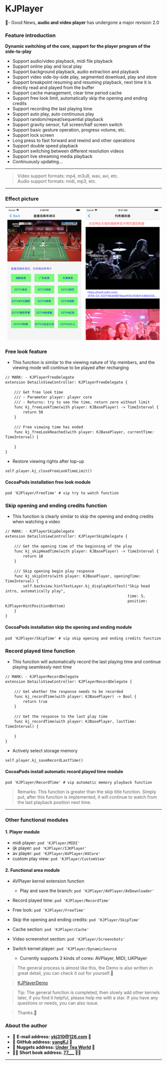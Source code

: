 # KJPlayer

🎸- Good News, **audio and video player** has undergone a major revision 2.0

### <a id="Feature introduction"></a> Feature introduction
**Dynamic switching of the core, support for the player program of the side-to-play**

* Support audio/video playback, midi file playback
* Support online play and local play
* Support background playback, audio extraction and playback
* Support video side-by-side play, segmented download, play and store
* Support breakpoint resuming and resuming playback, next time it is directly read and played from the buffer
* Support cache management, clear time period cache
* Support free look limit, automatically skip the opening and ending credits
* Support recording the last playing time
* Support auto play, auto continuous play
* Support random/repeat/sequential playback
* Support gravity sensor, full screen/half screen switch
* Support basic gesture operation, progress volume, etc.
* Support lock screen
* Long press to fast forward and rewind and other operations
* Support double speed playback
* Support switching between different resolution videos
* Support live streaming media playback
* Continuously updating...

----------------------------------------
> Video support formats: mp4, m3u8, wav, avi, etc.  
> Audio support formats: midi, mp3, etc.

----------------------------------------

### <a id="Effect picture"></a>Effect picture
| <img src="Document/AAA.png" width="300" align="center" /> | <img src="Document/XXX.png" width="300" align="center" /> |
| --- | --- |

### Free look feature
- This function is similar to the viewing nature of Vip members, and the viewing mode will continue to be played after recharging

```
// MARK: - KJPlayerFreeDelegate
extension DetailsViewController: KJPlayerFreeDelegate {

    /// Get free look time
    /// - Parameter player: player core
    /// - Returns: try to see the time, return zero without limit
    func kj_freeLookTime(with player: KJBasePlayer) -> TimeInterval {
        return 50
    }
    
    /// Free viewing time has ended
    func kj_freeLookReached(with player: KJBasePlayer, currentTime: TimeInterval) {
        
    }
}
```
- Restore viewing rights after top-up

```
self.player.kj_closeFreeLookTimeLimit()
```

#### CocoaPods installation free look module
```
pod 'KJPlayer/FreeTime' # vip try to watch function
```

### Skip opening and ending credits function
- This function is clearly similar to skip the opening and ending credits when watching a video

```
// MARK: - KJPlayerSkipDelegate
extension DetailsViewController: KJPlayerSkipDelegate {
    
    /// Get the opening time of the beginning of the play
    func kj_skipHeadTime(with player: KJBasePlayer) -> TimeInterval {
        return 18
    }
    
    /// Skip opening begin play response
    func kj_skipIntro(with player: KJBasePlayer, openingTime: TimeInterval) {
        self.backview.hintTextLayer.kj_displayHintText("Skip head intro, automatically play",
                                                       time: 5,
                                                       position: KJPlayerHintPositionBottom)
    }
}
```

#### CocoaPods installation skip the opening and ending module
```
pod 'KJPlayer/SkipTime' # vip skip opening and ending credits function
```

### Record played time function
- This function will automatically record the last playing time and continue playing seamlessly next time

```
// MARK: - KJPlayerRecordDelegate
extension DetailsViewController: KJPlayerRecordDelegate {

    /// Get whether the response needs to be recorded
    func kj_recordTime(with player: KJBasePlayer) -> Bool {
        return true
    }
    
    /// Get the response to the last play time
    func kj_recordTime(with player: KJBasePlayer, lastTime: TimeInterval) {
        
    }
}

```
- Actively select storage memory

```
self.player.kj_saveRecordLastTime()
```

#### CocoaPods install automatic record played time module
```
pod 'KJPlayer/RecordTime' # vip automatic memory playback function
```

> Remarks: This function is greater than the skip title function. Simply put, after this function is implemented, it will continue to watch from the last playback position next time.

----------------------------------------

### Other functional modules
#### 1. Player module
- midi player: `pod 'KJPlayer/MIDI'`
- ijk player: `pod 'KJPlayer/IJKPlayer'`
- av player: `pod 'KJPlayer/AVPlayer/AVCore'`
- custom play view: `pod 'KJPlayer/CustomView'`

#### 2. Functional area module
- AVPlayer kernel extension function
    - Play and save the branch: `pod 'KJPlayer/AVPlayer/AVDownloader'`

- Record played time: `pod 'KJPlayer/RecordTime'`
- Free look: `pod 'KJPlayer/FreeTime'`
- Skip the opening and ending credits: `pod 'KJPlayer/SkipTime'`
- Cache section: `pod 'KJPlayer/Cache'`
- Video screenshot section: `pod 'KJPlayer/Screenshots'`
  
- Switch kernel player: `pod 'KJPlayer/DynamicSource`
  - Currently supports 3 kinds of cores: AVPlayer, MIDI, IJKPlayer

> The general process is almost like this, the Demo is also written in great detail, you can check it out for yourself.🎷

> [KJPlayerDemo](https://github.com/yangKJ/KJPlayerDemo)

> Tip: The general function is completed, then slowly add other kernels later, if you find it helpful, please help me with a star. If you have any questions or needs, you can also issue.

> Thanks.🎇

### About the author
- 🎷 **E-mail address: [ykj310@126.com](ykj310@126.com) 🎷**
- 🎸 **GitHub address: [yangKJ](https://github.com/yangKJ) 🎸**
- 🎺 **Nuggets address: [Under Tea World](https://juejin.cn/user/1987535102554472/posts) 🎺**
- 🚴🏻 **Short book address: [77___](https://www.jianshu.com/u/c84c00476ab6) 🚴🏻**

-----
